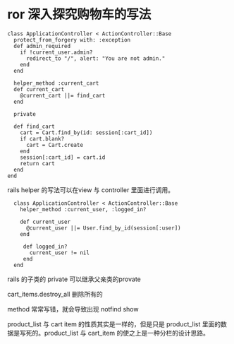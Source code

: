 # ror 深入探究购物车的写法



```
class ApplicationController < ActionController::Base
  protect_from_forgery with: :exception
  def admin_required
    if !current_user.admin?
      redirect_to "/", alert: "You are not admin."
    end
  end 
  
  helper_method :current_cart
  def current_cart
    @current_cart ||= find_cart
  end
  
  private

  def find_cart
    cart = Cart.find_by(id: session[:cart_id])
    if cart.blank?
      cart = Cart.create
    end
    session[:cart_id] = cart.id
    return cart
  end
end
```



rails helper 的写法可以在view 与 controller 里面进行调用。

```
  class ApplicationController < ActionController::Base
    helper_method :current_user, :logged_in?

    def current_user
      @current_user ||= User.find_by_id(session[:user])
    end

     def logged_in?
       current_user != nil
     end
  end
```

rails 的子类的 private 可以继承父亲类的provate



 cart_items.destroy_all 删除所有的

method 常常写错，就会导致出现 notfind show



product_list 与 cart item 的性质其实是一样的，但是只是 product_list 里面的数据是写死的。product_list 与 cart_item 的使之上是一种分栏的设计思路。



